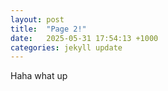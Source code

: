 ```yaml
---
layout: post
title:  "Page 2!"
date:   2025-05-31 17:54:13 +1000
categories: jekyll update
---
```


Haha what up